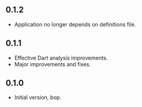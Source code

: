 ## 0.1.2

- Application no longer depends on definitions file.

## 0.1.1

- Effective Dart analysis improvements.
- Major improvements and fixes.

## 0.1.0

- Initial version, bop.
